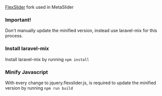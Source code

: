 [FlexSlider](http://www.woocommerce.com/flexslider/) fork used in MetaSlider

### Important!

Don't manually update the minified version, instead use laravel-mix for this process.

### Install laravel-mix

Install laravel-mix by running `npm install`

### Minify Javascript

With every change to jquery.flexslider.js, is required to update the minified version by running `npm run build`
